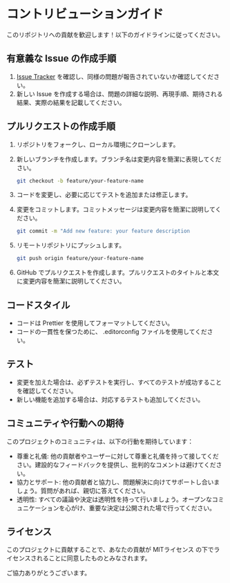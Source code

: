 # コントリビューションガイド

このリポジトリへの貢献を歓迎します！以下のガイドラインに従ってください。

## 有意義な Issue の作成手順

1. [Issue Tracker](https://github.com/orukRed/tyranosyntax/issues) を確認し、同様の問題が報告されていないか確認してください。
2. 新しい Issue を作成する場合は、問題の詳細な説明、再現手順、期待される結果、実際の結果を記載してください。

## プルリクエストの作成手順

1. リポジトリをフォークし、ローカル環境にクローンします。
2. 新しいブランチを作成します。ブランチ名は変更内容を簡潔に表現してください。

   ```sh
   git checkout -b feature/your-feature-name
   ```

3. コードを変更し、必要に応じてテストを追加または修正します。
4. 変更をコミットします。コミットメッセージは変更内容を簡潔に説明してください。

    ```sh
    git commit -m "Add new feature: your feature description
    ```

5. リモートリポジトリにプッシュします。

    ```sh
    git push origin feature/your-feature-name
    ```

6. GitHub でプルリクエストを作成します。プルリクエストのタイトルと本文に変更内容を簡潔に説明してください。

## コードスタイル

- コードは Prettier を使用してフォーマットしてください。
- コードの一貫性を保つために、 .editorconfig ファイルを使用してください。

## テスト

- 変更を加えた場合は、必ずテストを実行し、すべてのテストが成功することを確認してください。
- 新しい機能を追加する場合は、対応するテストも追加してください。

## コミュニティや行動への期待

このプロジェクトのコミュニティは、以下の行動を期待しています：

- 尊重と礼儀: 他の貢献者やユーザーに対して尊重と礼儀を持って接してください。建設的なフィードバックを提供し、批判的なコメントは避けてください。
- 協力とサポート: 他の貢献者と協力し、問題解決に向けてサポートし合いましょう。質問があれば、親切に答えてください。
- 透明性: すべての議論や決定は透明性を持って行いましょう。オープンなコミュニケーションを心がけ、重要な決定は公開された場で行ってください。

## ライセンス

このプロジェクトに貢献することで、あなたの貢献が MITライセンス の下でライセンスされることに同意したものとみなされます。

ご協力ありがとうございます。
